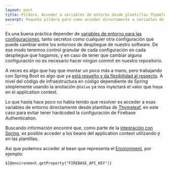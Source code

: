 ```yaml
---
layout: post
title: Píldora. Acceder a variables de entorno desde plantillas Thymeleaf
excerpt: Pequeña píldora para como acceder directamente a variables de entorno en plantillas Thymeleaf
---
```


Es una buena práctica depender de [variables de entorno para las configuraciones](https://12factor.net/config), tanto secretos como cualquier otra configuración que puede cambiar entre los entornos de despliegue de nuestro software. 
De ese modo tenemos control granular de cada configuración en cada despliegue que hagamos, y en caso de tener que cambiar alguna configuración no es necesario hacer ningún commit en nuestro repositorio.

A veces es algo que hay que montar un poco más a mano, pero trabajando con Spring Boot es algo que ya [está resuelto y da flexibilidad al respecto](https://docs.spring.io/spring-boot/docs/current/reference/html/features.html#features.external-config). A nivel del código de infraestructura en código dependiente de Spring simplemente usando la anotación `@Value` ya nos inyectará el valor que haya en el application context.

Lo que hasta hace poco no había tenido que resolver es acceder a esas variables de entorno directamente desde plantillas de [Thymeleaf](https://www.thymeleaf.org/), en este caso para evitar tener hardcoded la configuración de Firebase Authentication.

Buscando información encontré que, como parte de la [integración con Spring](https://www.thymeleaf.org/doc/tutorials/3.0/thymeleafspring.html#the-springstandard-dialect), es posible acceder a los beans del application context utilizando `@` en las plantillas. 

Así que podemos acceder al bean que representa el [Environment](https://docs.spring.io/spring-framework/docs/current/javadoc-api/org/springframework/core/env/Environment.html), por ejemplo:

```
${@environment.getProperty("FIREBASE_API_KEY")}
```